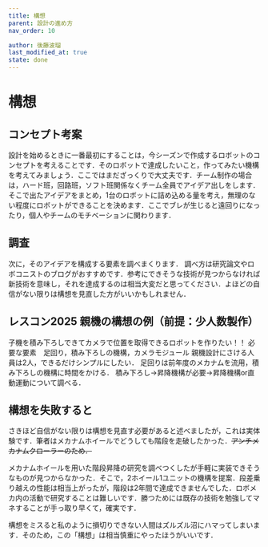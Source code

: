 ```yaml
---
title: 構想
parent: 設計の進め方
nav_order: 10

author: 後藤波瑠
last_modified_at: true
state: done
---
```


# **構想**

## コンセプト考案
設計を始めるときに一番最初にすることは，今シーズンで作成するロボットのコンセプトを考えることです．そのロボットで達成したいこと，作ってみたい機構を考えてみましょう．ここではまだざっくりで大丈夫です．チーム制作の場合は，ハード班，回路班，ソフト班関係なくチーム全員でアイデア出しをします．そこで出たアイデアをまとめ，1台のロボットに詰め込める量を考え，無理のない程度にロボットができることを決めます．ここでブレが生じると遠回りになったり，個人やチームのモチベーションに関わります．

## 調査
次に，そのアイデアを構成する要素を調べまくります．
調べ方は研究論文やロボコニストのブログがおすすめです．参考にできそうな技術が見つからなければ新技術を意味し，それを達成するのは相当大変だと思ってください．よほどの自信がない限りは構想を見直した方がいいかもしれません．

## レスコン2025 親機の構想の例（前提：少人数製作）
子機を積み下ろしできてカメラで位置を取得できるロボットを作りたい！！
必要な要素　足回り，積み下ろしの機構，カメラモジュール
親機設計にさける人員は2人，できるだけシンプルにしたい．
足回りは前年度のメカナムを流用，積み下ろしの機構に時間をかける．
積み下ろし→昇降機構が必要→昇降機構or直動運動について調べる．

## 構想を失敗すると
さきほど自信がない限りは構想を見直す必要があると述べましたが，これは実体験です．筆者はメカナムホイールでどうしても階段を走破したかった．~~アンチメカナムクローラーのため．~~

メカナムホイールを用いた階段昇降の研究を調べつくしたが手軽に実装できそうなものが見つからなかった．そこで，2ホイール1ユニットの機構を提案．段差乗り越えの性能は相当上がったが，階段は2年間で達成できませんでした．ロボメカ内の活動で研究することは難しいです．勝つためには既存の技術を勉強してマネすることが手っ取り早くて，確実です．

構想をミスると私のように損切りできない人間はズルズル沼にハマってしまいます．そのため，この「構想」は相当慎重にやったほうがいいです．